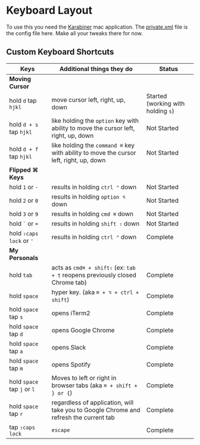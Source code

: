 Keyboard Layout
===============

To use this you need the [Karabiner](https://pqrs.org/osx/karabiner/) mac application. The [private.xml](https://github.com/alex-cory/fasthacks/blob/master/dotfiles/keyboard_layout/private_old.xml) file is the config file here.  Make all your tweaks there for now.

Custom Keyboard Shortcuts
-------------------------

| Keys                  | Additional things they do                                                    | Status      |
| --------------------- | ---------------------------------------------------------------------------- | ----------- |
| **Moving Cursor**     |                                                                              |             |
| hold `d` tap `hjkl`   | move cursor left, right, up, down                                            | Started (working with holding `s`) |
| hold `d + s` tap `hjkl` | like holding the `option` key with ability to move the cursor left, right, up, down  | Not Started |
| hold `d + f` tap `hjkl` | like holding the `command ⌘` key with ability to move the cursor left, right, up, down  | Not Started |
| **Flipped ⌘ Keys**                                                                                   |             |
| hold `1` or `-`       | results in holding `ctrl ⌃` down                                             | Not Started |
| hold `2` or `0`       | results in holding `option ⌥` down                                           | Not Started |
| hold `3` or `9`       | results in holding `cmd ⌘` down                                              | Not Started |
| hold `` ` `` or `=`   | results in holding `shift ⇧` down                                            | Not Started |
| hold `⇪caps lock` or `'`| results in holding `ctrl ⌃` down                                           | Complete    |
| **My Personals**      |                                                                              |             |
| hold `tab`            | acts as `cmd⌘ + shift⇧` (ex: `tab + t` reopens previously closed Chrome tab) | Complete    |
| hold `space`          | hyper key. (aka `⌘ + ⌥ + ctrl + shift`)                                      | Complete    |
| hold `space` tap `s`  | opens iTerm2                                                                 | Complete    |
| hold `space` tap `d`  | opens Google Chrome                                                          | Complete    |
| hold `space` tap `a`  | opens Slack                                                                  | Complete    |
| hold `space` tap `m`  | opens Spotify                                                                | Complete    |
| hold `space` tap `j` or `l` | Moves to left or right in browser tabs (aka `⌘ + shift + } or {`)      | Complete    |
| hold `space` tap `r`  | regardless of application, will take you to Google Chrome and refresh the current tab | Complete    |
| tap `⇪caps lock`      | `escape`                                                                     | Complete    |

